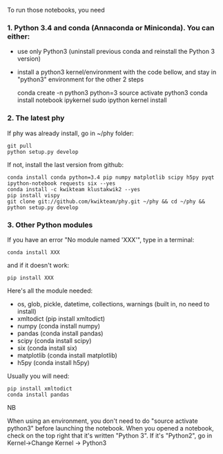 To run those notebooks, you need

### 1. **Python 3.4** and **conda** (Annaconda or Miniconda). You can either:

   * use only Python3 (uninstall previous conda and reinstall the Python 3 version)
   * install a python3 kernel/environment with the code bellow, and stay in "python3" environment for the other 2 steps

        conda create -n python3 python=3
        source activate python3
        conda install notebook ipykernel
        sudo ipython kernel install  

### 2. The **latest phy**

  If phy was already install, go in ~/phy folder:

    git pull
    python setup.py develop

  If not, install the last version from github:

    conda install conda python=3.4 pip numpy matplotlib scipy h5py pyqt ipython-notebook requests six --yes
    conda install -c kwikteam klustakwik2 --yes
    pip install vispy
    git clone git://github.com/kwikteam/phy.git ~/phy && cd ~/phy && python setup.py develop

### 3. Other Python modules

If you have an error "No module named 'XXX'", type in a terminal:

    conda install XXX

and if it doesn't work:

    pip install XXX

Here's all the module needed:

 - os, glob, pickle, datetime, collections, warnings  (built in, no need to install)
 - xmltodict     (pip install xmltodict)
 - numpy         (conda install numpy) 
 - pandas        (conda install pandas)
 - scipy         (conda install scipy)
 - six           (conda install six)
 - matplotlib    (conda install matplotlib)
 - h5py          (conda install h5py)
 
Usually you will need:

    pip install xmltodict
    conda install pandas
 
 
NB

When using an environment, you don't need to do "source activate python3" before launching the notebook.
When you opened a notebook, check on the top right that it's written "Python 3". If it's "Python2", go in Kernel->Change Kernel -> Python3